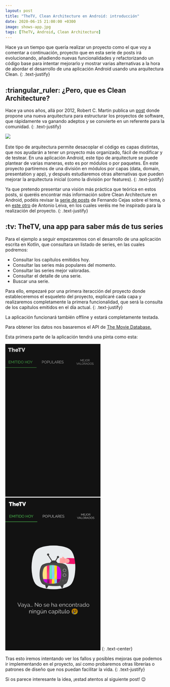 ```yaml
---
layout: post
title: "TheTV, Clean Architecture en Android: introducción"
date: 2020-06-15 21:00:00 +0300
image: shows-app.jpg
tags: [TheTV, Android, Clean Architecture]
---
```


Hace ya un tiempo que quería realizar un proyecto como el que voy a comentar a continuación, proyecto que en esta serie de posts irá evolucionando, añadiendo nuevas funcionalidades y refactorizando un código base para intentar mejorarlo y mostrar varias alternativas a la hora de abordar el desarrollo de una aplicación Android usando una arquitectura Clean.
{: .text-justify}

<h2>:triangular_ruler: ¿Pero, que es Clean Architecture?</h2>

Hace ya unos años, allá por 2012, Robert C. Martin publica un [post][uncle-bob] donde propone una nueva arquitectura para estructurar los proyectos de software, que rápidamente va ganando adeptos y se convierte en un referente para la comunidad.
{: .text-justify}

![]({{site.baseurl}}/img/clean.jpg)

Este tipo de arquitectura permite desacoplar el código es capas distintas, que nos ayudarán a tener un proyecto más organizado, fácil de modificar y de testear. En una aplicación Android, este tipo de arquitecture se puede plantear de varias maneras, esto es por módulos o por paquetes. En este proyecto partiremos de una división en módulos por capas (data, domain, presentation y app), y después estudiaremos otras alternativas que pueden mejorar la arquitectura inicial (como la división por features).
{: .text-justify}

Ya que pretendo presentar una visión más práctica que teórica en estos posts, si queréis encontrar más información sobre Clean Architecture en Android, podéis revisar la [serie de posts][fernando-cejas] de Fernando Cejas sobre el tema, o en [este otro][antonio-leiva] de Antonio Leiva, en los cuales veréis me he inspirado para la realización del proyecto.
{: .text-justify}

<h2>:tv: TheTV, una app para saber más de tus series</h2>

Para el ejemplo a seguir empezaremos con el desarrollo de una aplicación escrita en Kotlin, que consultara un listado de series, en las cuales podremos:

- Consultar los capítulos emitidos hoy.
- Consultar las series más populares del momento.
- Consultar las series mejor valoradas.
- Consultar el detalle de una serie.
- Buscar una serie.

Para ello, empezaré por una primera iteracción del proyecto donde estableceremos el esqueleto del proyecto, explicaré cada capa y realizaremos completamente la primera funcionalidad, que será la consulta de los capítulos emitidos en el día actual.
{: .text-justify}

La aplicación funcionará también offline y estará completamente testada.

Para obtener los datos nos basaremos el API de [The Movie Database.][tmdb]

Esta primera parte de la aplicación tendrá una pinta como esta:

<img src="../img/thetv-load.gif" width="300"/> <img src="../img/thetv-no-connection.gif" width="300"/>
{: .text-center}

Tras esto iremos intentando ver los fallos y posibles mejoras que podemos ir implementando en el proyecto, así como probaremos otras librerías o patrones de diseño que nos puedan facilitar la vida.
{: .text-justify}

Si os parece interesante la idea, ¡estad atentos al siguiente post! :wink:

[uncle-bob]: https://blog.cleancoder.com/uncle-bob/2012/08/13/the-clean-architecture.html
[fernando-cejas]: https://fernandocejas.com/2018/05/07/architecting-android-reloaded/
[antonio-leiva]: https://devexperto.com/clean-architecture-android/
[tmdb]: https://www.themoviedb.org/
